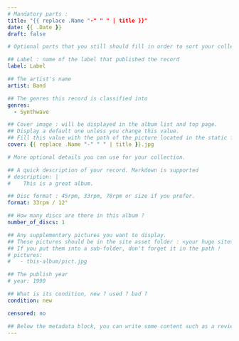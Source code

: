 ```yaml
---
# Mandatory parts :
title: "{{ replace .Name "-" " " | title }}"
date: {{ .Date }}
draft: false

# Optional parts that you still should fill in order to sort your collection

## Label : name of the label that published the record
label: Label

## The artist's name
artist: Band

## The genres this record is classified into
genres:
  - Synthwave

## Cover image : will be displayed in the album list and top page.
## Display a default one unless you change this value.
## Fill this value with the path of the picture located in the static folder
cover: {{ replace .Name "-" " " | title }}.jpg

# More optional details you can use for your collection.

## A quick description of your record. Markdown is supported
# description: |
#    This is a great album.

## Disc format : 45rpm, 33rpm, 78rpm or size if you prefer.
format: 33rpm / 12"

## How many discs are there in this album ?
number_of_discs: 1

## Any supplementary pictures you want to display.
## These pictures should be in the site asset folder : <your hugo site>/static
## If you put them into a sub-folder, don't forget it in the path !
# pictures:
#   - this-album/pict.jpg

## The publish year
# year: 1990

## What is its condition, new ? used ? bad ?
condition: new

censored: no

## Below the metadata block, you can write some content such as a review or anything else you want. It'll be displayed in the album page.
---
```

